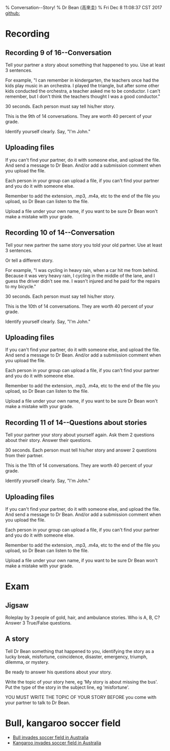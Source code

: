% Conversation--Story!
% Dr Bean (高來圭)
% Fri Dec  8 11:08:37 CST 2017 [github: ](https://github.com/drbean/curriculum/tree/master/conversation)




# Recording

## Recording 9 of 16--Conversation

Tell your partner a story about something that happened to you. Use at least 3 sentences.

For example, "I can remember in kindergarten, the teachers once had the kids play music in an orchestra. I played the triangle, but after some other kids conducted the orchestra, a teacher asked me to be conductor. I can't remember, but I don't think the teachers thought I was a good conductor."

30 seconds. Each person must say tell his/her story.

This is the 9th of 14 conversations. They are worth 40 percent of your grade.

Identify yourself clearly. Say, "I'm John."

## Uploading files

If you can't find your partner, do it with someone else, and upload the file. And send a message to Dr Bean. And/or add a submission comment when you upload the file.

Each person in your group can upload a file, if you can't find your partner and you do it with someone else.

Remember to add the extension, .mp3, .m4a, etc to the end of the file you upload, so Dr Bean can listen to the file.

Upload a file under your own name, if you want to be sure Dr Bean won't make a mistake with your grade.

## Recording 10 of 14--Conversation

Tell your new partner the same story you told your old partner. Use at least 3 sentences.

Or tell a different story.

For example, "I was cycling in heavy rain, when a car hit me from behind. Because it was very heavy rain, I cycling in the middle of the lane, and I guess the driver didn't see me. I wasn't injured and he paid for the repairs to my bicycle."

30 seconds. Each person must say tell his/her story.

This is the 10th of 14 conversations. They are worth 40 percent of your grade.

Identify yourself clearly. Say, "I'm John."

## Uploading files

If you can't find your partner, do it with someone else, and upload the file. And send a message to Dr Bean. And/or add a submission comment when you upload the file.

Each person in your group can upload a file, if you can't find your partner and you do it with someone else.

Remember to add the extension, .mp3, .m4a, etc to the end of the file you upload, so Dr Bean can listen to the file.

Upload a file under your own name, if you want to be sure Dr Bean won't make a mistake with your grade.

## Recording 11 of 14--Questions about stories

Tell your partner your story about yourself again. Ask them 2 questions about their story. Answer their questions.

30 seconds. Each person must tell his/her story and answer 2 questions from their partner.

This is the 11th of 14 conversations. They are worth 40 percent of your grade.

Identify yourself clearly. Say, "I'm John."

## Uploading files

If you can't find your partner, do it with someone else, and upload the file. And send a message to Dr Bean. And/or add a submission comment when you upload the file.

Each person in your group can upload a file, if you can't find your partner and you do it with someone else.

Remember to add the extension, .mp3, .m4a, etc to the end of the file you upload, so Dr Bean can listen to the file.

Upload a file under your own name, if you want to be sure Dr Bean won't make a mistake with your grade.

# Exam

## Jigsaw

Roleplay by 3 people of gold, hair, and ambulance stories. Who is A, B, C? Answer 3 True/False questions.

## A story

Tell Dr Bean something that happened to you, identifying the story as a lucky break, misfortune, coincidence, disaster, emergency, triumph, dilemma, or mystery.

Be ready to answer his questions about your story.

Write the topic of your story here, eg 'My story is about missing the bus'. Put the type of the story in the subject line, eg 'misfortune'.

YOU MUST WRITE THE TOPIC OF YOUR STORY BEFORE you come with your partner to talk to Dr Bean.

# Bull, kangaroo soccer field

- [Bull invades soccer field in Australia](https://www.youtube.com/watch?v=erZSJHy2Lzk)
- [Kangaroo invades soccer field in Australia](https://www.youtube.com/watch?v=Q7HHXE6x6AY)


